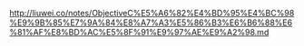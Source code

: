 http://liuwei.co/notes/ObjectiveC%E5%A6%82%E4%BD%95%E4%BC%98%E9%9B%85%E7%9A%84%E8%A7%A3%E5%86%B3%E6%B6%88%E6%81%AF%E8%BD%AC%E5%8F%91%E9%97%AE%E9%A2%98.md
